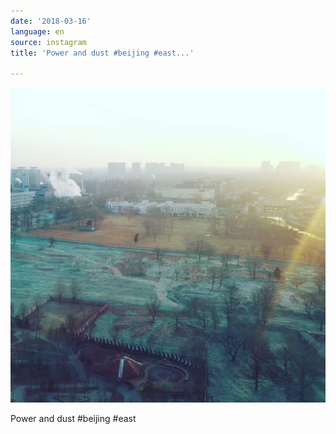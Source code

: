 ```yaml
---
date: '2018-03-16'
language: en
source: instagram
title: 'Power and dust #beijing #east...'

---
```


![](/uploads/instagram/201803/813a40977a34c361f35a746e3fc511bb.jpg)

Power and dust #beijing #east
            